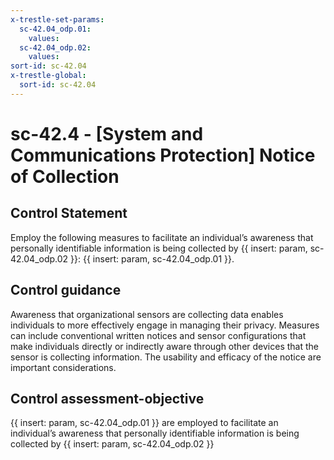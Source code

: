 ```yaml
---
x-trestle-set-params:
  sc-42.04_odp.01:
    values:
  sc-42.04_odp.02:
    values:
sort-id: sc-42.04
x-trestle-global:
  sort-id: sc-42.04
---
```


# sc-42.4 - \[System and Communications Protection\] Notice of Collection

## Control Statement

Employ the following measures to facilitate an individual’s awareness that personally identifiable information is being collected by {{ insert: param, sc-42.04_odp.02 }}: {{ insert: param, sc-42.04_odp.01 }}.

## Control guidance

Awareness that organizational sensors are collecting data enables individuals to more effectively engage in managing their privacy. Measures can include conventional written notices and sensor configurations that make individuals directly or indirectly aware through other devices that the sensor is collecting information. The usability and efficacy of the notice are important considerations.

## Control assessment-objective

{{ insert: param, sc-42.04_odp.01 }} are employed to facilitate an individual’s awareness that personally identifiable information is being collected by {{ insert: param, sc-42.04_odp.02 }}
